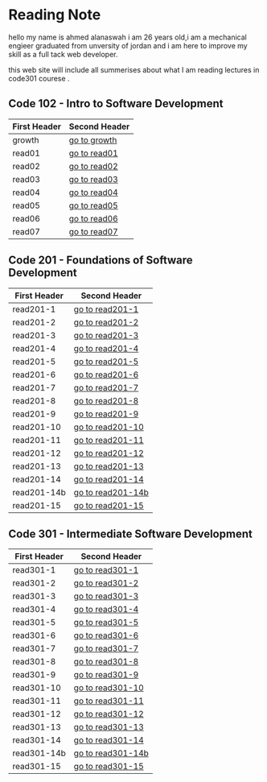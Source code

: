 # Reading Note

hello my name is ahmed alanaswah i am 26 years old,i am a mechanical engieer graduated from unversity of jordan and i am here to improve my skill as a full tack web developer.

this web site will include all summerises about what I am reading lectures in code301 courese .

## Code 102 - Intro to Software Development

| First Header | Second Header                                                        |
| ------------ | -------------------------------------------------------------------- |
| growth       | [go to growth](https://ahmed-alanaswah.github.io/Read-Notes/growth)  |
| read01       | [go to read01](https://ahmed-alanaswah.github.io/Read-Notes/read-01) |
| read02       | [go to read02](https://ahmed-alanaswah.github.io/Read-Notes/read02)  |
| read03       | [go to read03](https://ahmed-alanaswah.github.io/Read-Notes/read03)  |
| read04       | [go to read04](https://ahmed-alanaswah.github.io/Read-Notes/read04)  |
| read05       | [go to read05](https://ahmed-alanaswah.github.io/Read-Notes/read05)  |
| read06       | [go to read06](https://ahmed-alanaswah.github.io/Read-Notes/read06)  |
| read07       | [go to read07](https://ahmed-alanaswah.github.io/Read-Notes/read07)  |

## Code 201 - Foundations of Software Development

| First Header | Second Header                                                                 |
| ------------ | ----------------------------------------------------------------------------- |
| read201-1    | [go to read201-1](https://ahmed-alanaswah.github.io/Read-Notes/read201-1)     |
| read201-2    | [go to read201-2](https://ahmed-alanaswah.github.io/Read-Notes/read201-2)     |
| read201-3    | [go to read201-3](https://ahmed-alanaswah.github.io/Read-Notes/read201-3)     |
| read201-4    | [go to read201-4](https://ahmed-alanaswah.github.io/Read-Notes/read201-4)     |
| read201-5    | [go to read201-5](https://ahmed-alanaswah.github.io/Read-Notes/read201-5)     |
| read201-6    | [go to read201-6](https://ahmed-alanaswah.github.io/Read-Notes/read201-6)     |
| read201-7    | [go to read201-7](https://ahmed-alanaswah.github.io/Read-Notes/read201-7)     |
| read201-8    | [go to read201-8](https://ahmed-alanaswah.github.io/Read-Notes/read201-8)     |
| read201-9    | [go to read201-9](https://ahmed-alanaswah.github.io/Read-Notes/read201-9)     |
| read201-10   | [go to read201-10](https://ahmed-alanaswah.github.io/Read-Notes/read201-10)   |
| read201-11   | [go to read201-11](https://ahmed-alanaswah.github.io/Read-Notes/read201-11)   |
| read201-12   | [go to read201-12](https://ahmed-alanaswah.github.io/Read-Notes/read201-12)   |
| read201-13   | [go to read201-13](https://ahmed-alanaswah.github.io/Read-Notes/read201-13)   |
| read201-14   | [go to read201-14](https://ahmed-alanaswah.github.io/Read-Notes/read201-14)   |
| read201-14b  | [go to read201-14b](https://ahmed-alanaswah.github.io/Read-Notes/read201-14b) |
| read201-15   | [go to read201-15](https://ahmed-alanaswah.github.io/Read-Notes/read201-15)   |

## Code 301 - Intermediate Software Development

| First Header | Second Header                                                                 |
| ------------ | ----------------------------------------------------------------------------- |
| read301-1    | [go to read301-1](https://ahmed-alanaswah.github.io/Read-Notes/read301-1)     |
| read301-2    | [go to read301-2](https://ahmed-alanaswah.github.io/Read-Notes/read301-2)     |
| read301-3    | [go to read301-3](https://ahmed-alanaswah.github.io/Read-Notes/read301-3)     |
| read301-4    | [go to read301-4](https://ahmed-alanaswah.github.io/Read-Notes/read301-4)     |
| read301-5    | [go to read301-5](https://ahmed-alanaswah.github.io/Read-Notes/read301-5)     |
| read301-6    | [go to read301-6](https://ahmed-alanaswah.github.io/Read-Notes/read301-6)     |
| read301-7    | [go to read301-7](https://ahmed-alanaswah.github.io/Read-Notes/read301-7)     |
| read301-8    | [go to read301-8](https://ahmed-alanaswah.github.io/Read-Notes/read301-8)     |
| read301-9    | [go to read301-9](https://ahmed-alanaswah.github.io/Read-Notes/read301-9)     |
| read301-10   | [go to read301-10](https://ahmed-alanaswah.github.io/Read-Notes/read301-10)   |
| read301-11   | [go to read301-11](https://ahmed-alanaswah.github.io/Read-Notes/read301-11)   |
| read301-12   | [go to read301-12](https://ahmed-alanaswah.github.io/Read-Notes/read301-12)   |
| read301-13   | [go to read301-13](https://ahmed-alanaswah.github.io/Read-Notes/read301-13)   |
| read301-14   | [go to read301-14](https://ahmed-alanaswah.github.io/Read-Notes/read301-14)   |
| read301-14b  | [go to read301-14b](https://ahmed-alanaswah.github.io/Read-Notes/read301-14b) |
| read301-15   | [go to read301-15](https://ahmed-alanaswah.github.io/Read-Notes/read301-15)   |
